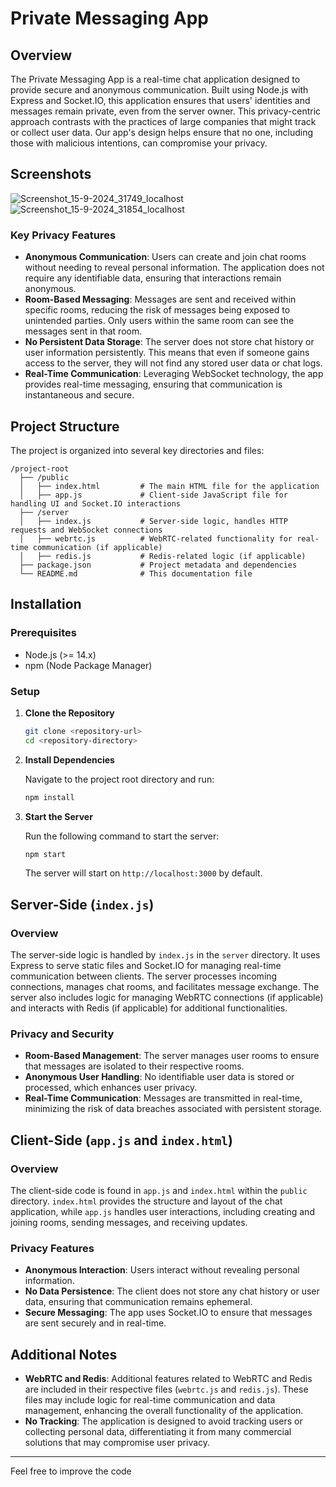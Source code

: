 # Private Messaging App

## Overview

The Private Messaging App is a real-time chat application designed to provide secure and anonymous communication. Built using Node.js with Express and Socket.IO, this application ensures that users' identities and messages remain private, even from the server owner. This privacy-centric approach contrasts with the practices of large companies that might track or collect user data. Our app's design helps ensure that no one, including those with malicious intentions, can compromise your privacy.

## Screenshots


![Screenshot_15-9-2024_31749_localhost](https://github.com/user-attachments/assets/0f166029-1f2d-4dc8-9ac7-a3f614bb2174)
![Screenshot_15-9-2024_31854_localhost](https://github.com/user-attachments/assets/94718be0-f6c4-4e33-80ce-689b0f7de7a9)


### Key Privacy Features

- **Anonymous Communication**: Users can create and join chat rooms without needing to reveal personal information. The application does not require any identifiable data, ensuring that interactions remain anonymous.
- **Room-Based Messaging**: Messages are sent and received within specific rooms, reducing the risk of messages being exposed to unintended parties. Only users within the same room can see the messages sent in that room.
- **No Persistent Data Storage**: The server does not store chat history or user information persistently. This means that even if someone gains access to the server, they will not find any stored user data or chat logs.
- **Real-Time Communication**: Leveraging WebSocket technology, the app provides real-time messaging, ensuring that communication is instantaneous and secure.

## Project Structure

The project is organized into several key directories and files:

```
/project-root
  ├── /public
  │   ├── index.html         # The main HTML file for the application
  │   ├── app.js             # Client-side JavaScript file for handling UI and Socket.IO interactions
  ├── /server
  │   ├── index.js           # Server-side logic, handles HTTP requests and WebSocket connections
  │   ├── webrtc.js          # WebRTC-related functionality for real-time communication (if applicable)
  │   ├── redis.js           # Redis-related logic (if applicable)
  ├── package.json           # Project metadata and dependencies
  └── README.md              # This documentation file
```

## Installation

### Prerequisites

- Node.js (>= 14.x)
- npm (Node Package Manager)

### Setup

1. **Clone the Repository**

   ```bash
   git clone <repository-url>
   cd <repository-directory>
   ```

2. **Install Dependencies**

   Navigate to the project root directory and run:

   ```bash
   npm install
   ```

3. **Start the Server**

   Run the following command to start the server:

   ```bash
   npm start
   ```

   The server will start on `http://localhost:3000` by default.

## Server-Side (`index.js`)

### Overview

The server-side logic is handled by `index.js` in the `server` directory. It uses Express to serve static files and Socket.IO for managing real-time communication between clients. The server processes incoming connections, manages chat rooms, and facilitates message exchange. The server also includes logic for managing WebRTC connections (if applicable) and interacts with Redis (if applicable) for additional functionalities.

### Privacy and Security

- **Room-Based Management**: The server manages user rooms to ensure that messages are isolated to their respective rooms.
- **Anonymous User Handling**: No identifiable user data is stored or processed, which enhances user privacy.
- **Real-Time Communication**: Messages are transmitted in real-time, minimizing the risk of data breaches associated with persistent storage.

## Client-Side (`app.js` and `index.html`)

### Overview

The client-side code is found in `app.js` and `index.html` within the `public` directory. `index.html` provides the structure and layout of the chat application, while `app.js` handles user interactions, including creating and joining rooms, sending messages, and receiving updates.

### Privacy Features

- **Anonymous Interaction**: Users interact without revealing personal information.
- **No Data Persistence**: The client does not store any chat history or user data, ensuring that communication remains ephemeral.
- **Secure Messaging**: The app uses Socket.IO to ensure that messages are sent securely and in real-time.

## Additional Notes

- **WebRTC and Redis**: Additional features related to WebRTC and Redis are included in their respective files (`webrtc.js` and `redis.js`). These files may include logic for real-time communication and data management, enhancing the overall functionality of the application.
- **No Tracking**: The application is designed to avoid tracking users or collecting personal data, differentiating it from many commercial solutions that may compromise user privacy.

---

Feel free to improve the code
